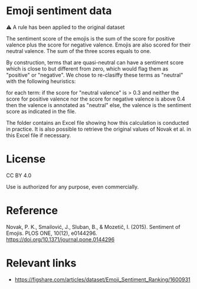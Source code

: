 # Emoji sentiment data

⚠️ A rule has been applied to the original dataset

The sentiment score of the emojis is the sum of the score for positive valence plus the score for negative valence. Emojis are also scored for their neutral valence. The sum of the three scores equals to one.

By construction, terms that are quasi-neutral can have a sentiment score which is close to but different from zero, which would flag them as "positive" or "negative". We chose to re-clasiffy these terms as "neutral" with the following heuristics:
  
for each term:
	if the score for "neutral valence" is > 0.3 and neither the score for positive valence nor the score for negative valence is above 0.4
		then the valence is annotated as "neutral"
		else, the valence is the sentiment score as indicated in the file.

The folder contains an Excel file showing how this calculation is conducted in practice. It is also possible to retrieve the original values of Novak et al. in this Excel file if necessary.

# License
CC BY 4.0

Use is authorized for any purpose, even commercially.

# Reference
Novak, P. K., Smailović, J., Sluban, B., & Mozetič, I. (2015). Sentiment of Emojis. PLOS ONE, 10(12), e0144296. https://doi.org/10.1371/journal.pone.0144296



# Relevant links

+ https://figshare.com/articles/dataset/Emoji_Sentiment_Ranking/1600931

